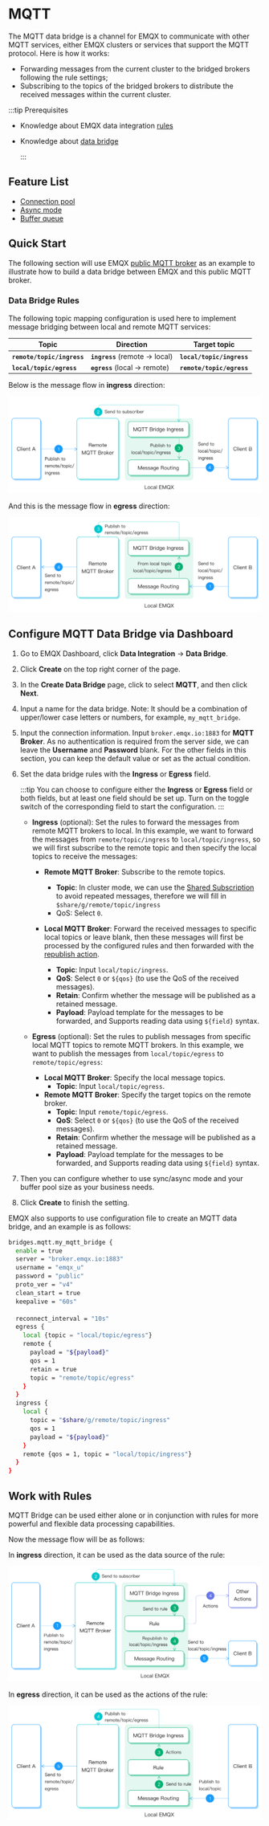 # MQTT

The MQTT data bridge is a channel for EMQX to communicate with other MQTT services, either EMQX clusters or services that support the MQTT protocol. Here is how it works:

- Forwarding messages from the current cluster to the bridged brokers following the rule settings;
- Subscribing to the topics of the bridged brokers to distribute the received messages within the current cluster.

:::tip Prerequisites

- Knowledge about EMQX data integration [rules](./rules.md)

- Knowledge about [data bridge](./data-bridges.md)

  :::

## Feature List

- [Connection pool](./data-bridges.md#连接池) <!-- TODO 确认改版后知否支持-->
- [Async mode](./data-bridges.md#异步请求模式)
- [Buffer queue](./data-bridges.md#缓存队列)

<!--  Configuration parameters TODO 链接到配置手册对应配置章节。 -->

## Quick Start

The following section will use EMQX [public MQTT broker](https://www.emqx.com/en/mqtt/public-mqtt5-broker) as an example to illustrate how to build a data bridge between EMQX and this public MQTT broker.

### Data Bridge Rules

The following topic mapping configuration is used here to implement message bridging between local and remote MQTT services:

| Topic                      | Direction                       | Target topic              |
| -------------------------- | ------------------------------- | ------------------------- |
| **`remote/topic/ingress`** | **`ingress`** (remote -> local) | **`local/topic/ingress`** |
| **`local/topic/egress`**   | **`egress`** (local -> remote)  | **`remote/topic/egress`** |

Below is the message flow in **ingress** direction:

![bridge_igress](./assets/bridge_igress.png)

And this is the message flow in **egress** direction:

![bridge_egerss](./assets/bridge_egerss.png)

## Configure MQTT Data Bridge via Dashboard

1. Go to EMQX Dashboard, click **Data Integration** -> **Data Bridge**.

2. Click **Create** on the top right corner of the page.

3. In the **Create Data Bridge** page, click to select **MQTT**, and then click **Next**.

4. Input a name for the data bridge. Note: It should be a combination of upper/lower case letters or numbers, for example, `my_mqtt_bridge`.

5. Input the connection information. Input `broker.emqx.io:1883` for **MQTT Broker**. As no authentication is required from the server side, we can leave the **Username** and **Password** blank. For the other fields in this section, you can keep the default value or set as the actual condition.

6. Set the data bridge rules with the **Ingress** or **Egress** field.

   :::tip
   You can choose to configure either the **Ingress** or **Egress** field or both fields, but at least one field should be set up. Turn on the toggle switch of the corresponding field to start the configuration.
   :::

   - **Ingress** (optional): Set the rules to forward the messages from remote MQTT brokers to local. In this example, we want to forward the messages from `remote/topic/ingress` to `local/topic/ingress`, so we will first subscribe to the remote topic and then specify the local topics to receive the messages:

     - **Remote MQTT Broker**: Subscribe to the remote topics.

       - **Topic**: In cluster mode, we can use the [Shared Subscription](../mqtt/mqtt-shared-subscription.md) to avoid repeated messages, therefore we will fill in `$share/g/remote/topic/ingress`
       - QoS: Select `0`.

     - **Local MQTT Broker**: Forward the received messages to specific local topics or leave blank, then these messages will first be processed by the configured rules and then forwarded with the [republish action](./rules.md).
       - **Topic**: Input `local/topic/ingress`.
       - **QoS**: Select `0` or `${qos}` (to use the QoS of the received messages).
       - **Retain**: Confirm whether the message will be published as a retained message.
       - **Payload**: Payload template for the messages to be forwarded, and Supports reading data using `${field}` syntax.

   - **Egress** (optional): Set the rules to publish messages from specific local MQTT topics to remote MQTT brokers. In this example, we want to publish the messages from `local/topic/egress` to `remote/topic/egress`:

     - **Local MQTT Broker**: Specify the local message topics.
       - **Topic**: Input `local/topic/egress`.
     - **Remote MQTT Broker**: Specify the target topics on the remote broker.
       - **Topic**: Input `remote/topic/egress`.
       - **QoS**: Select `0` or `${qos}` (to use the QoS of the received messages).
       - **Retain**: Confirm whether the message will be published as a retained message.
       - **Payload**: Payload template for the messages to be forwarded, and Supports reading data using `${field}` syntax.

7. Then you can configure whether to use sync/async mode and your buffer pool size as your business needs.

8. Click **Create** to finish the setting.

EMQX also supports to use configuration file to create an MQTT data bridge, and an example is as follows:

```bash
bridges.mqtt.my_mqtt_bridge {
  enable = true
  server = "broker.emqx.io:1883"
  username = "emqx_u"
  password = "public"
  proto_ver = "v4"
  clean_start = true
  keepalive = "60s"

  reconnect_interval = "10s"
  egress {
    local {topic = "local/topic/egress"}
    remote {
      payload = "${payload}"
      qos = 1
      retain = true
      topic = "remote/topic/egress"
    }
  }
  ingress {
    local {
      topic = "$share/g/remote/topic/ingress"
      qos = 1
      payload = "${payload}"
    }
    remote {qos = 1, topic = "local/topic/ingress"}
  }
}
```

## Work with Rules

MQTT Bridge can be used either alone or in conjunction with rules for more powerful and flexible data processing capabilities.

Now the message flow will be as follows:

In **ingress** direction, it can be used as the data source of the rule:

![bridge_igress_rule_link](./assets/bridge_igress_rule_link.png)

In **egress** direction, it can be used as the actions of the rule:

![bridge_egress_rule](./assets/bridge_egress_rule.png)
